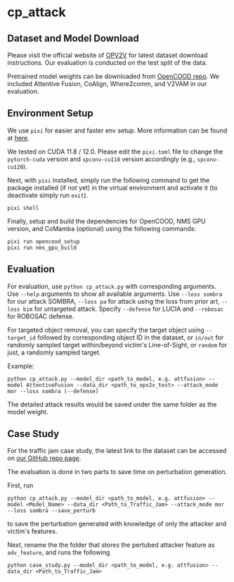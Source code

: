 # cp_attack

## Dataset and Model Download

Please visit the official website of [OPV2V](https://mobility-lab.seas.ucla.edu/opv2v/) for latest dataset download instructions. Our evaluation is conducted on the test split of the data.

Pretrained model weights can be downloaded from [OpenCOOD repo](https://github.com/DerrickXuNu/OpenCOOD/tree/main). We included Attentive Fusion, CoAlign, Where2comm, and V2VAM in our evaluation.

## Environment Setup

We use `pixi` for easier and faster env setup. More information can be found at [here](https://pixi.sh). 

We tested on CUDA 11.8 / 12.0. Please edit the `pixi.toml` file to change the `pytorch-cuda` version and `spconv-cu118` version accordingly (e.g., `spconv-cu120`).

Next, with `pixi` installed, simply run the following command to get the package installed (if not yet) in the virtual environment and activate it (to deactivate simply run `exit`).

```
pixi shell
```

Finally, setup and build the dependencies for OpenCOOD, NMS GPU version, and CoMamba (optional) using the following commands:

```
pixi run opencood_setup
pixi run nms_gpu_build
```

## Evaluation

For evaluation, use `python cp_attack.py` with corresponding arguments. Use `--help` arguments to show all available arguments. Use `--loss sombra` for our attack SOMBRA, `--loss pa` for attack using the loss from prior art, `--loss bim` for untargeted attack. Specify `--defense` for LUCIA and `--robosac` for ROBOSAC defense.

For targeted object removal, you can specify the target object using `--target_id` followed by corresponding object ID in the dataset, or `in/out` for randomly sampled target within/beyond victim's Line-of-Sight, or `random` for just, a randomly sampled target.

Example:
```
python cp_attack.py --model_dir <path_to_model, e.g. attfusion> --model AttentiveFusion --data_dir <path_to_opv2v_test> --attack_mode mor --loss sombra (--defense)
```

The detailed attack results would be saved under the same folder as the model weight.

## Case Study

For the traffic jam case study, the latest link to the dataset can be accessed on [our GitHub repo page](https://github.com/orgs/WiSeR-Lab/SOMBRA_LUCIA).

The evaluation is done in two parts to save time on perturbation generation. 

First, run 

```
python cp_attack.py --model_dir <path_to_model, e.g. attfusion> --model <Model_Name> --data_dir <Path_to_Traffic_Jam> --attack_mode mor --loss sombra --save_perturb
```

to save the perturbation generated with knowledge of only the attacker and victim's features.

Next, rename the the folder that stores the pertubed attacker feature as `adv_feature`, and runs the following

```
python case_study.py --model_dir <path_to_model, e.g. attfusion> --data_dir <Path_to_Traffic_Jam> 
```
